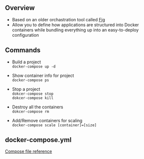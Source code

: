 ## Overview
- Based on an older orchastration tool called [Fig](http://www.fig.sh)  
- Allow you to define how applications are structured into Docker containers while bundling everything up into an easy-to-deploy configuration


## Commands
- Build a project  
`docker-compose up -d`

- Show container info for project  
`docker-compose ps`

- Stop a project  
`dokcer-compose stop`  
`dokcer-compose kill`

- Destroy all the containers  
`dokcer-compose rm`

- Add/Remove containers for scaling  
`docker-compose scale [container]=[size]`


## docker-compose.yml
[Compose file reference](http://docs.docker.com/compose/compose-file/)
